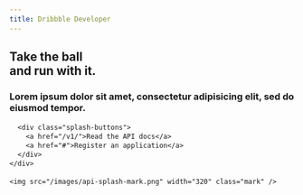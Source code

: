 ```yaml
---
title: Dribbble Developer
---
```


<div class="splash">
	<div class="splash-content">
	  <h2>Take the ball<br /> and run with it.</h2>
	  <h3>Lorem ipsum dolor sit amet, consectetur adipisicing elit, sed do eiusmod
	  tempor.</h3>

	  <div class="splash-buttons">
	    <a href="/v1/">Read the API docs</a>
	    <a href="#">Register an application</a>
	  </div>
	</div>

	<img src="/images/api-splash-mark.png" width="320" class="mark" />
</div>
